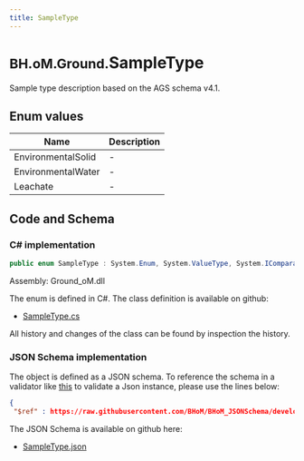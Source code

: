```yaml
---
title: SampleType
---
```


# <small>BH.oM.Ground.</small>**SampleType**

Sample type description based on the AGS schema v4.1.

## Enum values

| Name            | Description                                                    |
|-----------------|----------------------------------------------------------------|
| EnvironmentalSolid |  -  |
| EnvironmentalWater |  -  |
| Leachate |  -  |


## Code and Schema

### C# implementation

``` C# title="C#"
public enum SampleType : System.Enum, System.ValueType, System.IComparable, System.ISpanFormattable, System.IFormattable, System.IConvertible
```

Assembly: Ground_oM.dll

The enum is defined in C#. The class definition is available on github:

- [SampleType.cs](https://github.com/BHoM/BHoM/blob/develop/Ground_oM/eNums\SampleType.cs)

All history and changes of the class can be found by inspection the history.
### JSON Schema implementation

The object is defined as a JSON schema. To reference the schema in a validator like [this](https://www.jsonschemavalidator.net/) to validate a Json instance, please use the lines below:

``` json title="JSON Schema"
{
 "$ref" : https://raw.githubusercontent.com/BHoM/BHoM_JSONSchema/develop/Ground_oM/SampleType.json}
```

The JSON Schema is available on github here:

- [SampleType.json](https://github.com/BHoM/BHoM_JSONSchema/blob/develop/Ground_oM/SampleType.json)
